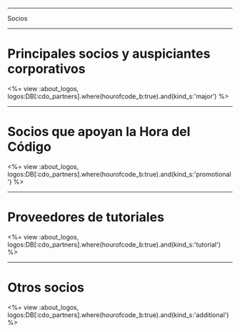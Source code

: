 * * *

Socios

* * *

# Principales socios y auspiciantes corporativos

<%= view :about_logos, logos:DB[:cdo_partners].where(hourofcode_b:true).and(kind_s:'major') %>

* * *

# Socios que apoyan la Hora del Código

<%= view :about_logos, logos:DB[:cdo_partners].where(hourofcode_b:true).and(kind_s:'promotional') %>

* * *

# Proveedores de tutoriales

<%= view :about_logos, logos:DB[:cdo_partners].where(hourofcode_b:true).and(kind_s:'tutorial') %>

* * *

# Otros socios

<%= view :about_logos, logos:DB[:cdo_partners].where(hourofcode_b:true).and(kind_s:'additional') %>